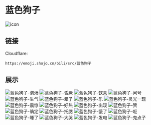 # 蓝色狗子
![icon](https://emoji.shojo.cn/bili/src/蓝色狗子/icon.png)
## 链接
Cloudflare:
```
https://emoji.shojo.cn/bili/src/蓝色狗子
```
## 展示
![蓝色狗子-泡汤](https://emoji.shojo.cn/bili/src/蓝色狗子/蓝色狗子-泡汤.png)
![蓝色狗子-昏厥](https://emoji.shojo.cn/bili/src/蓝色狗子/蓝色狗子-昏厥.png)
![蓝色狗子-饮茶](https://emoji.shojo.cn/bili/src/蓝色狗子/蓝色狗子-饮茶.png)
![蓝色狗子-问号](https://emoji.shojo.cn/bili/src/蓝色狗子/蓝色狗子-问号.png)
![蓝色狗子-生气](https://emoji.shojo.cn/bili/src/蓝色狗子/蓝色狗子-生气.png)
![蓝色狗子-晕了](https://emoji.shojo.cn/bili/src/蓝色狗子/蓝色狗子-晕了.png)
![蓝色狗子-乐](https://emoji.shojo.cn/bili/src/蓝色狗子/蓝色狗子-乐.png)
![蓝色狗子-灵光一现](https://emoji.shojo.cn/bili/src/蓝色狗子/蓝色狗子-灵光一现.png)
![蓝色狗子-震惊](https://emoji.shojo.cn/bili/src/蓝色狗子/蓝色狗子-震惊.png)
![蓝色狗子-好热](https://emoji.shojo.cn/bili/src/蓝色狗子/蓝色狗子-好热.png)
![蓝色狗子-出现](https://emoji.shojo.cn/bili/src/蓝色狗子/蓝色狗子-出现.png)
![蓝色狗子-赞](https://emoji.shojo.cn/bili/src/蓝色狗子/蓝色狗子-赞.png)
![蓝色狗子-确定](https://emoji.shojo.cn/bili/src/蓝色狗子/蓝色狗子-确定.png)
![蓝色狗子-托腮](https://emoji.shojo.cn/bili/src/蓝色狗子/蓝色狗子-托腮.png)
![蓝色狗子-饿了](https://emoji.shojo.cn/bili/src/蓝色狗子/蓝色狗子-饿了.png)
![蓝色狗子-呃](https://emoji.shojo.cn/bili/src/蓝色狗子/蓝色狗子-呃.png)
![蓝色狗子-睡了](https://emoji.shojo.cn/bili/src/蓝色狗子/蓝色狗子-睡了.png)
![蓝色狗子-大哭](https://emoji.shojo.cn/bili/src/蓝色狗子/蓝色狗子-大哭.png)
![蓝色狗子-发电](https://emoji.shojo.cn/bili/src/蓝色狗子/蓝色狗子-发电.png)
![蓝色狗子-鬼点子](https://emoji.shojo.cn/bili/src/蓝色狗子/蓝色狗子-鬼点子.png)

